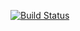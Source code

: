 [![Build Status](https://travis-ci.org/wee-slack/wee-ng.svg?branch=master)](https://travis-ci.org/wee-slack/wee-ng)
